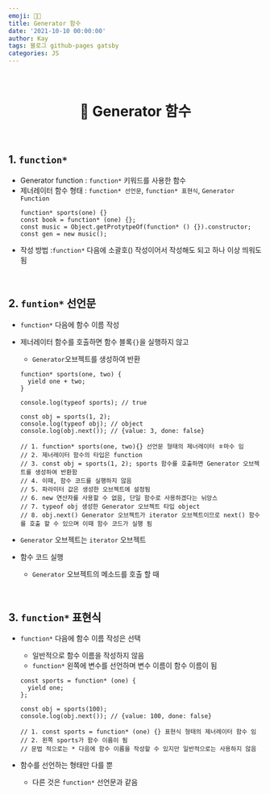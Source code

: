 ```yaml
---
emoji: 👨‍💻
title: Generator 함수
date: '2021-10-10 00:00:00'
author: Kay
tags: 블로그 github-pages gatsby
categories: JS
---
```


<br>

<h1 align="center">
  👋   Generator 함수
</h1>

<br>

## 1. `function*`

- Generator function : `function*` 키워드를 사용한 함수
- 제너레이터 함수 형태 : `function* 선언문`, `function* 표현식`, `Generator Function`
  ```tsx
  function* sports(one) {}
  const book = function* (one) {};
  const music = Object.getProtytpeOf(function* () {}).constructor;
  const gen = new music();
  ```
- 작성 방법 :`function*` 다음에 소괄호() 작성이어서 작성해도 되고 하나 이상 띄워도 됨

<br>

## 2. `funtion*` 선언문

- `function*` 다음에 함수 이름 작성

- 제너레이터 함수를 호출하면 함수 블록`{}`을 실행하지 않고

  - `Generator`오브젝트를 생성하여 반환

  ```tsx
  function* sports(one, two) {
    yield one + two;
  }

  console.log(typeof sports); // true

  const obj = sports(1, 2);
  console.log(typeof obj); // object
  console.log(obj.next()); // {value: 3, done: false}

  // 1. function* sports(one, two){} 선언문 형태의 제너레이터 ㅎ마수 임
  // 2. 제너레이터 함수의 타입은 function
  // 3. const obj = sports(1, 2); sports 함수를 호출하면 Generator 오브젝트를 생성하여 반환함
  // 4. 이때, 함수 코드를 실행하지 않음
  // 5. 파라미터 값은 생성한 오브젝트에 설정됨
  // 6. new 연산자를 사용할 수 없음, 단일 함수로 사용하겠다는 뉘앙스
  // 7. typeof obj 생성한 Generator 오브젝트 타입 object
  // 8. obj.next() Generator 오브젝트가 iterator 오브젝트이므로 next() 함수를 호출 할 수 있으며 이때 함수 코드가 실행 됨
  ```

- `Generator` 오브젝트는 `iterator` 오브젝트

- 함수 코드 실행
  - `Generator` 오브젝트의 메소드를 호출 할 때

<br>

## 3. `function*` 표현식

- `function*` 다음에 함수 이름 작성은 선택

  - 일반적으로 함수 이름을 작성하지 않음
  - `function*` 왼쪽에 변수를 선언하며 변수 이름이 함수 이름이 됨

  ```tsx
  const sports = function* (one) {
    yield one;
  };

  const obj = sports(100);
  console.log(obj.next()); // {value: 100, done: false}

  // 1. const sports = function* (one) {} 표현식 형태의 제너레이터 함수 임
  // 2. 왼쪽 sports가 함수 이름이 됨
  // 문법 적으로는 * 다음에 함수 이름을 작성할 수 있지만 일반적으로는 사용하지 않음
  ```

- 함수를 선언하는 형태만 다를 뿐
  - 다른 것은 `function*` 선언문과 같음

```toc

```
